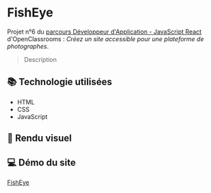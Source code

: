 # FishEye

Projet n°6 du [parcours Développeur d'Application - JavaScript React](https://openclassrooms.com/fr/paths/516-developpeur-dapplication-javascript-react) d'OpenClassrooms : _Créez un site accessible pour une plateforme de photographes_.

> Description

## 📚 Technologie utilisées

- HTML
- CSS
- JavaScript

## 📎 Rendu visuel

## 💻 Démo du site

[FishEye](https://clementstorne.github.io/FishEye/)
